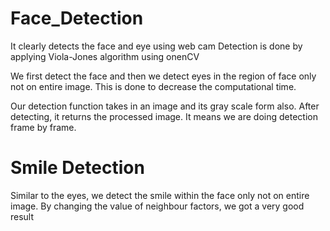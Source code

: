 # Face_Detection
It clearly detects the face and eye using web cam
Detection is done by applying Viola-Jones algorithm using onenCV

We first detect the face and then we detect eyes in the region of face only not on entire image.
This is done to decrease the computational time.

Our detection function takes in an image and its gray scale form also. 
After detecting, it returns the processed image. It means we are doing detection frame by frame.

# Smile Detection
Similar to the eyes, we detect the smile within the face only not on entire image.
By changing the value of neighbour factors, we got a very good result
